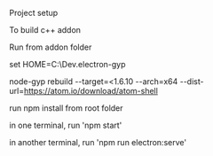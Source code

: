 Project setup

To build c++ addon


Run from addon folder

set HOME=C:\Dev\.electron-gyp 

node-gyp rebuild --target=<1.6.10 --arch=x64 --dist-url=https://atom.io/download/atom-shell


run npm install from root folder

in one terminal, run 'npm start'

in another terminal, run 'npm run electron:serve'
